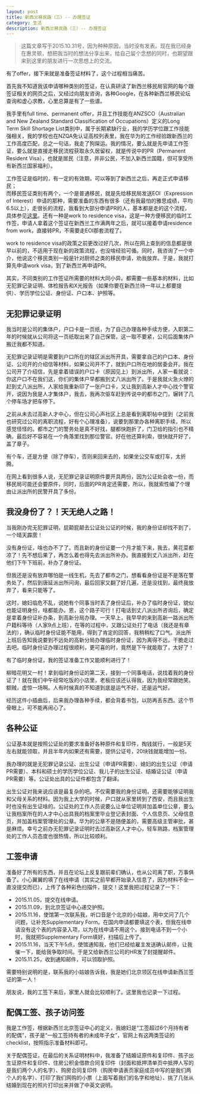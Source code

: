 ```yaml
---
layout: post
title: 新西兰移民路（三）-- 办理签证
category: 生活
description: 新西兰移民路（三）-- 办理签证
---
```


> 这篇文章写于2015.10.31号，因为种种原因，当时没有发表。现在我已经身在惠灵顿，想把我当时的想法分享出来，给自己留个念想的同时，也期望跟来到这里的朋友进行一次思想上的交流。

有了offer，接下来就是准备签证材料了，这个过程相当痛苦。

首先我不知道我该申请哪种类别的签证，在认真研读了新西兰移民局官网的每个跟签证相关的网页之后，又经过向朋友咨询，各种Google，在各种新西兰移民论坛查询和虚心求教，心里总算是有了一些谱。

我手里有full time、permanent offer，并且工作技能在ANZSCO（Australian and New Zealand Standard Classification of Occupations）定义的Long Term Skill Shortage List类别中，属于长期紧缺行业，我的学历学位跟工作技能强相关，我的学校也在NZQA免认证高校列表里，我在华为的工作经验跟新西兰的工作高度匹配，总之一句话，我走了狗屎运。我的情况，要么就是先申请工作签证，要么就是直接走移民流程获取永久居留权，就是传说中的PR（Permanent Resident Visa），也就是居民（注意，并非公民，不加入新西兰国籍，但可享受所有新西兰国家福利）。

工作签证是临时的，有一定的有效期，可以等到了新西兰之后，再走正式申请移民；  
而移民签证类别有两个，一个是普通移民，就是先给移民局发送EOI（Expression of Interest）申请的那种，需要准备的东西有很多（还有我最怕的雅思成绩，平均6.5以上），走很长的流程，我看到大部分申请PR的人，基本都是走的这个流程，具体参见[这里](http://d.skykiwi.com/wiki/view/101228)。还有一种是work to residence visa，这是一种方便移民的临时工作签，申请人拿着这个签证在新西兰工作满两年之后，就可以接着申请residence from work，直接转PR，不需要走EOI那套流程了。

work to residence visa的政策之前更改过好几次，所以在网上查到的信息都是很早以前的，不适用于现在新的政策流程，也没啥经验可循。同时，我咨询了一个中介，他说这个移民类别一般是针对厨师之类的移民申请，劝我放弃。于是，我就打算先申请work visa，到了新西兰再申请PR。

其实，不同类别的工作签证所需要的材料大同小异。都需要一些基本的材料，比如无犯罪记录证明、体检报告和X光报告（如果你要在新西兰待一年以上都要提供）、学历学位公证、身份证、户口本、护照等。

## 无犯罪记录证明
我当时是公司的集体户，户口卡是一页纸，为了自己办理各种手续方便，入职第二年的时候就从公司将这一页纸取出来了自己保管。这一取不要紧，公司后面集体户搬迁我都不知道。

无犯罪记录证明是需要到户口所在的辖区派出所开具，需要拿自己的户口本、身份证、公司开的介绍信等材料，如果公司开不了，就到户口所在地的居委会开。我在公司开了介绍信，先是拿着错误的户口卡（原因见上）到派出所，人家一看就说：你这户口不在我们这，你们的集体户早都搬到丈八派出所了。于是我就火急火燎的赶到丈八派出所，人家给我重新印了一张户口卡，又让我到高新人才中心找个警官开，说因为我是人才集体户，我去，我再次驱车赶到传说中的都市之门，辗转了几个停车场才把车停下。

之前从未去过高新人才中心，但在公司心声社区上总是看到离职帖中提到（之前我也研究过公司的离职流程，好有个心理准备），说要到那里办各种离职手续，所以感觉怪怪的。都市之门的警务处是真不好找，腿都快跑折了，门卫给的指引也不精确，最后好不容易在一个角落里找到那位警官。好在他还算利索，很快就开好了，盖了章子。

有个车，还是方便（除了停车），否则来回来去的，如果坐公交车或打车，太折腾。

在网上看到很多人说，无犯罪记录证明原件要开具两份，因为公证处会收一份，而移民局可能还会要原件，同时，后面的PR肯定还需要，所以，我就索性编了个理由让派出所的民警开具了多份。

## 我没身份了？！天无绝人之路！
当我刚办完无犯罪证明，屁颠屁颠去公证处公证的时候，我的身份证却找不到了，一个晴天霹雳！

没有身份证，啥也办不了了。而且新的身份证要一个月才能下来，我去，黄花菜都凉了！先不想后果了，再怎么着也得先去派出所补办。我直接到丈八派出所，赶在他们下午下班前，补办了身份证。

但我还是没有放弃哪怕是一线生机，先去了都市之门，想看看身份证是不是落在警务处了，然后到唐延派出所问询，最后回家又翻了好几遍，还是没找到，最终我放弃了，看来只能等了。

这时，媳妇临危不乱，说她有个同事当时丢了身份证后，补办了临时身份证，貌似也能证明身份，啥都能办。恩，这个路子可行！打电话到丈八派出所咨询后，确定是拿着身份证补办条，到高新分局办理。一天早上，我早早的来到高新一路派出所户籍科等待（人家9点上班），在等的过程中，又跟公证处打了电话（我还是有章法的），确认临时身份证能不能用，得到了肯定的回答，我稍稍松了口气。派出所上班后告知我说要到不远处的高新分局办理临时身份证，因为离得不远，干脆走过去吧。临时身份证办理过程很顺利，更可喜的时，竟然是下午就能取了，太好了！

有了临时身份证，我的签证准备工作又能顺利进行了！

柳暗花明又一村！拿到临时身份证的第二天，接到一个同事电话，说找着我的身份证了！就在我们中午经常吃饭的小店里，老板应该还认得我，因为我经常跟她笑。额贼，虚惊一场啊。人有时候真的不知道到底是运气不好，还是运气好。

经历这件小插曲后，后来我办理各种手续，都会背着书包，以防再丢东西。这个节骨眼上，可不能再闹心了。

## 各种公证
公证基本就是按照公证处的要求准备好各种原件和复印件，掏钱就行，一般是5天左右就能领取，并且半年内如果还有需要，提供公证号，20块钱就能增加一份。

我办理的就是无犯罪记录公证、出生公证（申请PR需要）、媳妇的出生公证（申请PR需要）、本科和硕士的学历学位公证、我儿子的出生公证、结婚证公证（申请PR需要）等。公证处出具的公证件都包含了翻译。

出生公证对我来说应该是最复杂的吧。不仅需要我的身份证明，还需要能够证明我和父母关系的材料。因为我上大学的时候，户口就从家里转到了西安，而且我出生时也没有出生证啥的。公证处的工作人员说要么让单位证明并加盖单位公章，要么让我档案所在的人才中心出具我的档案里毕业登记表封面、个人信息页、父母信息页，并加盖档案管理处的公章。华为的公章不是随便盖的，需要高级主管审批，甚是麻烦。幸亏之前办无犯罪记录证明时去过高新区人才中心，轻车熟路，档案管理处的工作人员态度也很热情，所以比较顺利。

## 工签申请
准备好了所有的东西，并且在论坛上反复跟前辈们确认，也从公司离了职，万事俱备了。小心翼翼的填了在线申请（其实之前早都开始录入信息了，因为材料不全一直没提交而已），上传了各种彩色扫描件，提交！这里我把过程记录了一下：

- 2015.11.05，提交在线申请。
- 2015.11.09，到北京签证中心递交护照。
- 2015.11.16，使馆第一次联系我，听口音是个北京的小姑娘，用中文问了几个问题，让补充Supplementary Form。在国内申请都要填这个表，但我在线申请没有这个表的内容录入项，以为在线申请不用这个。接到电话不到一个小时，我就把Supplementary Form填好，扫描后上传了。
- 2015.11.16，当天下午5点，使馆通知我，他们已经给雇主发送确认邮件，让我催一下，能给我争取时间。于是又给新西兰公司的HR发了封提醒邮件。
- 2015.11.25，收到通知邮件，可以领取护照。

需要特别说明的是，联系我的小姑娘告诉我，我是她们北京领区在线申请新西兰签证的第一人！

朋友说，我的工签下来后，家里人就会比较顺利了。这里我也记录一下过程。

## 配偶工签、孩子访问签
我是工作签，根据新西兰北京签证中心的定义，我媳妇是“工签超过6个月持有者的配偶”，孩子是“一般工签持有者的未成年子女”，官网上有这两类签证的checklist，按照指示准备材料即可。

关于配偶签证，在最后的关系证明材料中，我准备了结婚证原件和复印件、孩子出生证原件和复印件、住房公积金借款合同复印件（封面和抵押清单页中抵押人写的是我们两个人的名字）、购房合同复印件（购房申请表页家庭成员中写的是我们两个人的名字）、打印了我们网购的小票（上面写着我们的名字和地址）、挑了几张从结婚到现在的照片打印出来并做了中英文说明。

